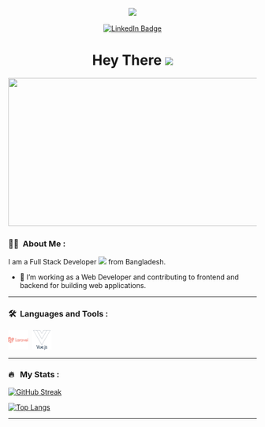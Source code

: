 
<p align="center"><img src="https://media.giphy.com/media/M9gbBd9nbDrOTu1Mqx/giphy.gif" width="100"/></p>
<p align="center">
<a href="https://www.linkedin.com/in/kakbar"><img src="https://img.shields.io/badge/LinkedIn-blue?style=for-the-badge&logo=linkedin&logoColor=white" alt="LinkedIn Badge"></a>
</p>
<h1 align="center">Hey There <img src="https://media.giphy.com/media/hvRJCLFzcasrR4ia7z/giphy.gif" width="40"></h1>

<p align="center"><img src="https://media.giphy.com/media/dWesBcTLavkZuG35MI/giphy.gif" width="600" height="300"  /></p>

### :woman_technologist: &nbsp;About Me :

I am a Full Stack Developer <img src="https://media.giphy.com/media/WUlplcMpOCEmTGBtBW/giphy.gif" width="30"> from Bangladesh.

- 🔭 I’m working as a Web Developer and contributing to frontend and backend for building web applications.

---

### 🛠 &nbsp;Languages and Tools :

<p>
<img src="https://github.com/devicons/devicon/blob/master/icons/laravel/laravel-line-wordmark.svg" title="Java" alt="Java" width="40" height="40"/>&nbsp;
<img src="https://github.com/devicons/devicon/blob/master/icons/vuejs/vuejs-line-wordmark.svg" title="React" alt="React" width="40" height="40"/>&nbsp;
</p>

---

### 🔥 &nbsp; My Stats :
[![GitHub Streak](http://github-readme-streak-stats.herokuapp.com?user=devzkhalil&theme=dark&background=000000)](https://git.io/streak-stats)

[![Top Langs](https://github-readme-stats.vercel.app/api/top-langs/?username=devzkhalil&layout=compact&theme=vision-friendly-dark)](https://github.com/anuraghazra/github-readme-stats)

---
